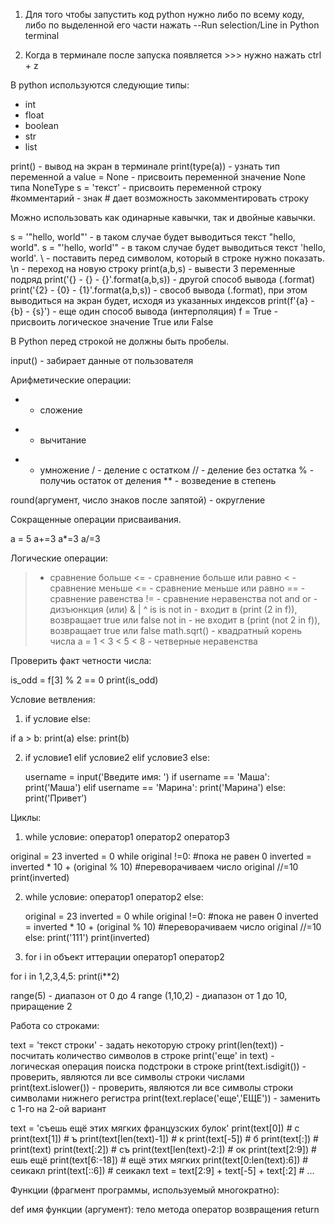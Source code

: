1. Для того чтобы запустить код python нужно либо по всему коду, либо по выделенной его части нажать 
--Run selection/Line in Python terminal

2. Когда в терминале после запуска появляется >>> нужно нажать ctrl + z

В python используются следующие типы:
* int
* float
* boolean
* str
* list

print()  - вывод на экран в терминале
print(type(a)) - узнать тип переменной a
value = None - присвоить переменной значение None типа NoneType
s = 'текст' - присвоить переменной строку
#комментарий - знак # дает возможность закомментировать строку

Можно использовать как одинарные кавычки, так и двойные кавычки.

s = '"hello, world"' - в таком случае будет выводиться текст "hello, world".
s = "'hello, world'" - в таком случае будет выводиться текст 'hello, world'.
\ - поставить перед символом, который в строке нужно показать.
\n - переход на новую строку
print(a,b,s) -  вывести 3 переменные подряд
print('{} - {} - {}'.format(a,b,s)) - другой способ вывода (.format)
print('{2} - {0} - {1}'.format(a,b,s)) - свособ вывода (.format), при этом выводиться на экран будет, исходя из указанных индексов
print(f'{a} - {b} - {s}') - еще один способ вывода (интерполяция)
f = True   - присвоить логическое значение True или False

В Python перед строкой не должны быть пробелы.

input()  - забирает данные от пользователя

Арифметические операции:
+ - сложение 
-  - вычитание 
* - умножение
/ - деление с остатком
// - деление без остатка
% - получиь остаток от деления
** - возведение в степень

round(аргумент, число знаков после запятой) - округление

Сокращенные операции присваивания.

a = 5
a+=3
a*=3
a/=3

Логические операции:
>  - сравнение больше
<=  - сравнение больше или равно
<  - сравнение меньше
<= - сравнение меньше или равно
== - сравнение равенства
!= - сравнение неравенства
not
and
or - дизъюнкция (или)
&
|
^
is
is not
in - входит в (print (2 in f)), возвращает true или false
not in - не входит в (print (not 2 in f)), возвращает true или false
math.sqrt() - квадратный корень числа
a = 1 < 3 < 5 < 8 - четверные неравенства

Проверить факт четности числа:

is_odd = f[3] % 2 == 0 
print(is_odd)

Условие ветвления:

1) if условие
   else:

if a > b:
     print(a)
else:
    print(b)

2) if условие1
   elif условие2
   elif условие3
   else:

   username = input('Введите имя: ')
if username == 'Маша':
    print('Маша')
elif username == 'Марина':
    print('Марина')
else:
    print('Привет')

Циклы:

1) while условие:
   оператор1
   оператор2
   оператор3

original = 23
inverted = 0 
while original !=0:  #пока не равен 0
    inverted = inverted * 10 + (original % 10)  #переворачиваем число
    original //=10
print(inverted)

2) while условие:
    оператор1
    оператор2
   else:

   original = 23
inverted = 0 
while original !=0:  #пока не равен 0
    inverted = inverted * 10 + (original % 10)  #переворачиваем число
    original //=10
else:
    print('111')
print(inverted)

3) for i in объект иттерации
оператор1
оператор2

for i in 1,2,3,4,5:
    print(i**2)

range(5) - диапазон от 0 до 4
range (1,10,2) - диапазон от 1 до 10, приращение 2

Работа со строками:

text = 'текст строки' - задать некоторую строку
print(len(text)) - посчитать количество символов в строке
print('еще' in text) - логическая операция поиска подстроки в строке
print(text.isdigit()) - проверить, являются ли все символы строки числами
print(text.islower()) - проверить, являются ли все символы строки символами нижнего регистра
print(text.replace('еще','ЕЩЕ')) - заменить с 1-го на 2-ой вариант

text = 'съешь ещё этих мягких французских булок'
print(text[0]) # c
print(text[1]) # ъ
print(text[len(text)-1]) # к
print(text[-5]) # б
print(text[:]) # print(text)
print(text[:2]) # съ
print(text[len(text)-2:]) # ок
print(text[2:9]) # ешь ещё
print(text[6:-18]) # ещё этих мягких
print(text[0:len(text):6]) # сеикакл
print(text[::6]) # сеикакл
text = text[2:9] + text[-5] + text[:2] # ...

Функции (фрагмент программы, используемый многократно):

def имя функции (аргумент):
тело метода
оператор возвращения return
